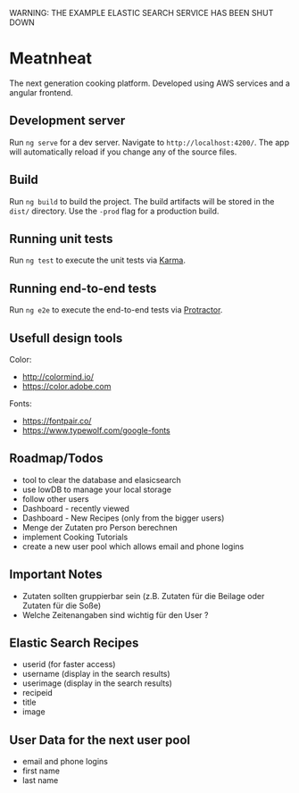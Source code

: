 WARNING: THE EXAMPLE ELASTIC SEARCH SERVICE HAS BEEN SHUT DOWN


# Meatnheat

The next generation cooking platform. Developed using AWS services and a angular frontend.

## Development server

Run `ng serve` for a dev server. Navigate to `http://localhost:4200/`. The app will automatically reload if you change any of the source files.

## Build

Run `ng build` to build the project. The build artifacts will be stored in the `dist/` directory. Use the `-prod` flag for a production build.

## Running unit tests

Run `ng test` to execute the unit tests via [Karma](https://karma-runner.github.io).

## Running end-to-end tests

Run `ng e2e` to execute the end-to-end tests via [Protractor](http://www.protractortest.org/).

## Usefull design tools
Color:
- http://colormind.io/
- https://color.adobe.com

Fonts:
- https://fontpair.co/
- https://www.typewolf.com/google-fonts


## Roadmap/Todos
- tool to clear the database and elasicsearch
- use lowDB to manage your local storage
- follow other users
- Dashboard - recently viewed
- Dashboard - New Recipes (only from the bigger users)
- Menge der Zutaten pro Person berechnen
- implement Cooking Tutorials
- create a new user pool which allows email and phone logins

## Important Notes
- Zutaten sollten gruppierbar sein (z.B. Zutaten für die Beilage oder Zutaten für die Soße)
- Welche Zeitenangaben sind wichtig für den User ?


## Elastic Search Recipes
- userid (for faster access)
- username (display in the search results)
- userimage (display in the search results)
- recipeid
- title
- image

## User Data for the next user pool

- email and phone logins
- first name
- last name
